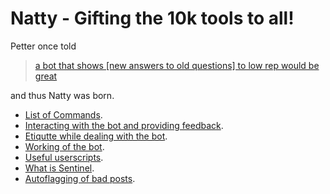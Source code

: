 # Natty - Gifting the 10k tools to all!

Petter once told 

> [a bot that shows [new answers to old questions] to low rep would be great](http://chat.stackoverflow.com/transcript/111347?m=32761853#32761853)

and thus Natty was born. 


- [List of Commands](/Natty/commands). 
- [Interacting with the bot and providing feedback](/Natty/interacting).
- [Etiqutte while dealing with the bot](/Natty/etiquette). 
- [Working of the bot](/Natty/working).
- [Useful userscripts](/Natty/userscripts). 
- [What is Sentinel](/Natty/sentinel).
- [Autoflagging of bad posts](/Natty/autoflagging). 